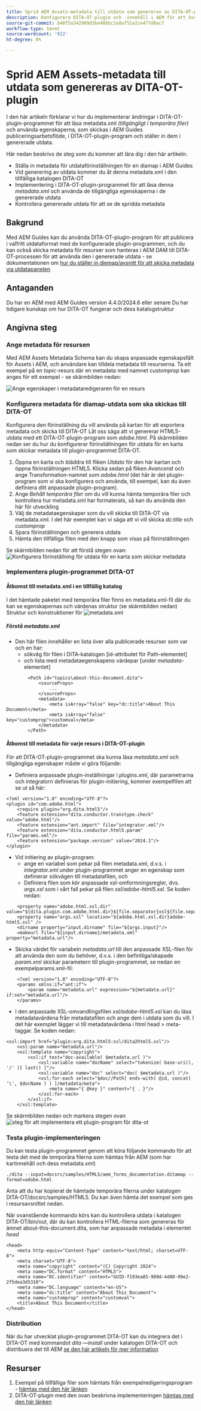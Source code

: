 ```yaml
---
title: Sprid AEM Assets-metadata till utdata som genereras av DITA-OT-plugin
description: Konfigurera DITA-OT-plugin och -innehåll i AEM för att överföra metadata till genererade utdata
source-git-commit: b48f5a342989d3be48bbc1e8af51a2ce477d0ac7
workflow-type: tm+mt
source-wordcount: '912'
ht-degree: 0%

---
```



# Sprid AEM Assets-metadata till utdata som genereras av DITA-OT-plugin

I den här artikeln förklarar vi hur du implementerar ändringar i DITA-OT-plugin-programmet för att läsa metadata.xml _(tillgängligt i temporära filer)_ och använda egenskaperna, som skickas i AEM Guides publiceringsarbetsflöde, i DITA-OT-plugin-program och ställer in dem i genererade utdata.

Här nedan beskrivs de steg som du kommer att lära dig i den här artikeln:
- Ställa in metadata för utdataförinställningen för en diamap i AEM Guides
- Vid generering av utdata kommer du åt denna metadata.xml i den tillfälliga katalogen DITA-OT
- Implementering i DITA-OT-plugin-programmet för att läsa denna _metadata.xml_ och använda de tillgängliga egenskaperna i de genererade utdata
- Kontrollera genererade utdata för att se de spridda metadata

## Bakgrund

Med AEM Guides kan du använda DITA-OT-plugin-program för att publicera i valfritt utdataformat med de konfigurerade plugin-programmen, och
du kan också skicka metadata för resurser som hanteras i AEM DAM till DITA-OT-processen för att använda den i genererade utdata - se dokumentationen om [hur du ställer in diemap/avsnitt för att skicka metadata via utdatapanelen](https://experienceleague.adobe.com/en/docs/experience-manager-guides/using/user-guide/output-gen/pass-metadata-dita-ot)


## Antaganden

Du har en AEM med AEM Guides version 4.4.0/2024.6 eller senare
Du har tidigare kunskap om hur DITA-OT fungerar och dess katalogstruktur


## Angivna steg

### Ange metadata för resursen

Med AEM Assets Metadata Schema kan du skapa anpassade egenskapsfält för Assets i AEM, och användare kan tilldela metadata till resurserna. Ta ett exempel på en _topic_-resurs där en metadata med namnet _customprop_ kan anges för ett exempel - se skärmbilden nedan:

![Ange egenskaper i metadataredigeraren för en resurs](../../assets/publishing/assets-metadata-properties-ui-customprop.png)


### Konfigurera metadata för diamap-utdata som ska skickas till DITA-OT

Konfigurera den förinställning du vill använda på kartan för att exportera metadata och skicka till DITA-OT
Låt oss säga att vi genererar HTML5-utdata med ett DITA-OT-plugin-program som _adobe.html_.
På skärmbilden nedan ser du hur du konfigurerar förinställningen för utdata för en karta som skickar metadata till plugin-programmet DITA-OT.
1. Öppna en karta och bläddra till fliken _Utdata_ för den här kartan och öppna förinställningen HTML5. Klicka sedan på fliken _Avancerat_ och ange Transformation-namnet som _adobe.html_ (det här är det plugin-program som vi ska konfigurera och använda, till exempel, kan du även definiera ditt anpassade plugin-program).
2. Ange _Behåll temporära filer_ om du vill kunna hämta temporära filer och kontrollera hur metadata.xml har formaterats, så kan du använda den här för utveckling
3. Välj de metadataegenskaper som du vill skicka till DITA-OT via metadata.xml. I det här exemplet kan vi säga att vi vill skicka _dc:title_ och _customprop_
4. Spara förinställningen och generera utdata
5. Hämta den tillfälliga filen med den knapp som visas på förinställningen

Se skärmbilden nedan för att förstå stegen ovan:
![Konfigurera förinställning för utdata för en karta som skickar metadata](../../assets/publishing/map-outputpreset-html5-customprop.png)


### Implementera plugin-programmet DITA-OT

#### Åtkomst till metadata.xml i en tillfällig katalog

I det hämtade paketet med temporära filer finns en metadata.xml-fil där du kan se egenskapernas och värdenas struktur (se skärmbilden nedan)
Struktur och konstruktioner för ![metadata.xml](../../assets/publishing/publish-tempfiles-metadata-structure.png)

##### Förstå metadata.xml

- Den här filen innehåller en lista över alla publicerade resurser som var och en har:
   - sökväg för filen i DITA-katalogen [id-attributet för Path-elementet]
   - och lista med metadataegenskapens värdepar [under _metadata_-elementet]

```
        <Path id="topics\about-this-document.dita">
            <sourceProps>
                ...
            </sourceProps>
            <metadata>
                <meta isArray="false" key="dc:title">About This Document</meta>
                <meta isArray="false" key="customprop">customval</meta>
            </metadata>
        </Path>
```

#### Åtkomst till metadata för varje resurs i DITA-OT-plugin

För att DITA-OT-plugin-programmet ska kunna läsa _metadata.xml_ och tillgängliga egenskaper måste vi göra följande:
- Definiera anpassade plugin-inställningar i _plugins.xml_, där parametrarna och integratorn definieras för plugin-initiering, kommer exempelfilen att se ut så här:

```
<?xml version="1.0" encoding="UTF-8"?>
<plugin id="com.adobe.html">
    <require plugin="org.dita.html5"/>
    <feature extension="dita.conductor.transtype.check" value="adobe.html"/>
    <feature extension="ant.import" file="integrator.xml"/>
    <feature extension="dita.conductor.html5.param" file="params.xml"/>
    <feature extension="package.version" value="2024.1"/>
</plugin>
```

- Vid initiering av plugin-program:
   - ange en variabel som pekar på filen metadata.xml, d.v.s. i _integrator.xml_ under plugin-programmet anger en egenskap som definierar sökvägen till metadatafilen, och
   - Definiera filen som kör anpassade xsl-omformningsregler, dvs. _args.xsl_ som i vårt fall pekar på filen _xsl/adobe-html5.xsl_.
Se koden nedan:

```
    <property name="adobe.html.xsl.dir" value="${dita.plugin.com.adobe.html.dir}${file.separator}xsl${file.separator}"/>
    <property name="args.xsl" location="${adobe.html.xsl.dir}adobe-html5.xsl" />
    <dirname property="input.dirname" file="${args.input}"/>
    <makeurl file="${input.dirname}/metadata.xml" property="metadata.url"/>
```

- Skicka värdet för variabeln _metadata.url_ till den anpassade XSL-filen för att använda den som du behöver, d.v.s. i den befintliga/skapade _param.xml_ skickar parametern till plugin-programmet, se nedan en exempelparams.xml-fil:

```
    <?xml version="1.0" encoding="UTF-8"?>
    <params xmlns:if="ant:if">
        <param name="metadata.url" expression="${metadata.url}" if:set="metadata.url"/>
    </params>
```

- I den anpassade XSL-omvandlingsfilen _xsl/adobe-html5.xsl_ kan du läsa metadatavärdena från metadatafilen och ange dem i utdata som du vill. I det här exemplet lägger vi till metadatavärdena i html head > meta-taggar. Se koden nedan:

```
<xsl:import href="plugin:org.dita.html5:xsl/dita2html5.xsl"/>
    <xsl:param name="metadata.url"/>
    <xsl:template name="copyright">
        <xsl:if test="doc-available( $metadata.url )">
            <xsl:variable name="docName" select="tokenize( base-uri(), '/' )[ last() ]"/>
            <xsl:variable name="doc" select="doc( $metadata.url )"/>
            <xsl:for-each select="$doc//Path[ ends-with( @id, concat( '\', $docName ) ) ]/metadata/meta">
                <meta name="{ @key }" content="{ . }"/>
            </xsl:for-each>
        </xsl:if>
    </xsl:template>
```

Se skärmbilden nedan och markera stegen ovan
![steg för att implementera ett plugin-program för dita-ot](../../assets/publishing/publishing-metadata-dita-ot-plugin-implementation.png)


### Testa plugin-implementeringen

Du kan testa plugin-programmet genom att köra följande kommando för att testa det med de temporära filerna som hämtas från AEM (som har kartinnehåll och dess metadata.xml)

```
./dita --input=docsrc/samples/HTML5/aem_forms_documentation.ditamap --format=adobe.html
```

Anta att du har kopierat de hämtade temporära filerna under katalogen DITA-OT/docsrc/samples/HTML5.
Du kan även hämta det exempel som ges i resursavsnittet nedan.

När ovanstående kommando körs kan du kontrollera utdata i katalogen DITA-OT/bin/out, där du kan kontrollera HTML-filerna som genereras för ämnet about-this-document.dita, som har anpassade metadata i elementet _head_

```
<head>
    <meta http-equiv="Content-Type" content="text/html; charset=UTF-8">
    <meta charset="UTF-8">
    <meta name="copyright" content="(C) Copyright 2024">
    <meta name="DC.format" content="HTML5">
    <meta name="DC.identifier" content="GUID-f193ea85-989d-4d80-99e2-2f5dea3d5310">
    <meta name="DC.language" content="en-US">
    <meta name="dc:title" content="About This Document">
    <meta name="customprop" content="customval">
    <title>About This Document</title>
</head>
```

### Distribution

När du har utvecklat plugin-programmet DITA-OT kan du integrera det i DITA-OT med kommandot _dita —install_ under katalogen DITA-OT och distribuera det till AEM [se den här artikeln för mer information](https://experienceleaguecommunities.adobe.com/t5/experience-manager-guides/steps-to-setup-a-custom-dita-ot/td-p/407659)


## Resurser

1. Exempel på tillfälliga filer som hämtats från exempelredigeringsprogram - [hämtas med den här länken](../../assets/publishing/sample-temp-html5-adobe.html-content.zip)
2. DITA-OT-plugin med den ovan beskrivna implementeringen [hämtas med den här länken](../../assets/publishing/sample-custom-plugin-com.adobe.html.zip)